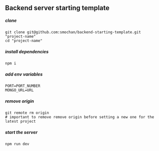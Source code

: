 ## Backend server starting template

##### clone
```shell
git clone git@github.com:smochan/backend-starting-template.git "project-name"
cd "project-name"
```
##### install dependencies
```shell
npm i
```

##### add env variables
```shell
PORT=PORT_NUMBER
MONGO_URL=URL
```

##### remove origin 
```shell
git remote rm origin
# important to remove remove origin before setting a new one for the latest project
```


##### start the server

```shell
npm run dev
```